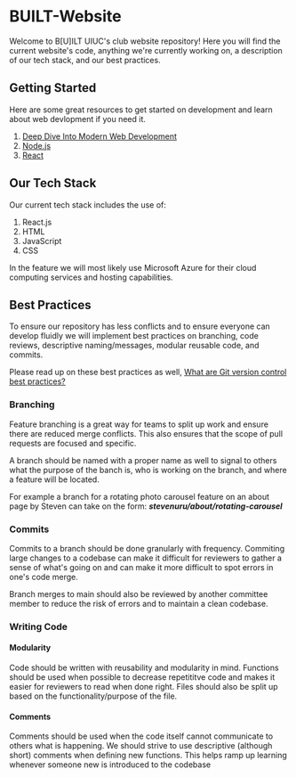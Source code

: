 # BUILT-Website

Welcome to B[U]ILT UIUC's club website repository! Here you will find the current website's code, anything we're currently working on, a description of our tech stack, and our best practices.

## Getting Started

 Here are some great resources to get started on development and learn about web devlopment if you need it.
 
 1. [Deep Dive Into Modern Web Development](https://fullstackopen.com/en/)
 2. [Node.js](https://nodejs.org/en)
 3. [React](https://react.dev)

## Our Tech Stack

 Our current tech stack includes the use of:

 1. React.js
 2. HTML
 3. JavaScript
 3. CSS

 In the feature we will most likely use Microsoft Azure for their cloud computing services and hosting capabilities.

## Best Practices

 To ensure our repository has less conflicts and to ensure everyone can develop fluidly we will implement best practices on branching, code reviews, descriptive naming/messages, modular reusable code, and commits.

 Please read up on these best practices as well, [What are Git version control best practices?](https://about.gitlab.com/topics/version-control/version-control-best-practices/)

### Branching

 Feature branching is a great way for teams to split up work and ensure there are reduced merge conflicts. This also ensures that the scope of pull requests are focused and specific. 

 A branch should be named with a proper name as well to signal to others what the purpose of the banch is, who is working on the branch, and where a feature will be located. 

 For example a branch for a rotating photo carousel feature on an about page by Steven can take on the form:  ***stevenuru/about/rotating-carousel***

### Commits

 Commits to a branch should be done granularly with frequency. Commiting large changes to a codebase can make it difficult for reviewers to gather a sense of what's going on and can make it more difficult to spot errors in one's code merge.

 Branch merges to main should also be reviewed by another committee member to reduce the risk of errors and to maintain a clean codebase.

### Writing Code

 #### Modularity
 
 Code should be written with reusability and modularity in mind. Functions should be used when possible to decrease repetititve code and makes it easier for reviewers to read when done right. Files should also be split up based on the functionality/purpose of the file. 

 #### Comments

 Comments should be used when the code itself cannot communicate to others what is happening. We should strive to use descriptive (although short) comments when defining new functions. This helps ramp up learning whenever someone new is introduced to the codebase
